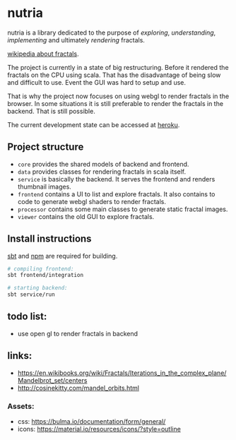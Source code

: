 # nutria

nutria is a library dedicated to the purpose of _exploring_, _understanding_, _implementing_ and 
ultimately _rendering_ fractals.

[wikipedia about fractals](https://en.wikipedia.org/wiki/Fractal).

The project is currently in a state of big restructuring. 
Before it rendered the fractals on the CPU using scala. 
That has the disadvantage of being slow and difficult to use. 
Event the GUI was hard to setup and use.

That is why the project now focuses on using webgl to render fractals in the browser.
In some situations it is still preferable to render the fractals in the backend.
That is still possible.

The current development state can be accessed at [heroku](http://nutria-explorer.herokuapp.com).

## Project structure
- `core` provides the shared models of backend and frontend.
- `data` provides classes for rendering fractals in scala itself. 
- `service` is basically the backend. It serves the frontend and renders thumbnail images.
- `frontend` contains a UI to list and explore fractals. 
It also contains to code to generate webgl shaders to render fractals.
- `processor` contains some main classes to generate static fractal images.
- `viewer` contains the old GUI to explore fractals.   

## Install instructions
[sbt](http://www.scala-sbt.org/) and [npm](https://www.npmjs.com/) are required for building.

```bash
# compiling frontend:
sbt frontend/integration

# starting backend:
sbt service/run
```

## todo list:
 - use open gl to render fractals in backend

## links:
- https://en.wikibooks.org/wiki/Fractals/Iterations_in_the_complex_plane/Mandelbrot_set/centers
- http://cosinekitty.com/mandel_orbits.html

### Assets:
- css: https://bulma.io/documentation/form/general/
- icons: https://material.io/resources/icons/?style=outline
